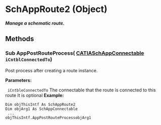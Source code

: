 # SchAppRoute2 (Object)

**_Manage a schematic route._**

## Methods

### Sub **AppPostRouteProcess**( [CATIASchAppConnectable](../CATSchPlatformInterfaces/interface_SchAppConnectable_60005.md)  `iCntblConnectedTo`)

Post process after creating a route instance.

**Parameters:**

` iCntbleConnectedTo`      The connectable that the route is connected to this route It is optional
**Example:**

```VBScript
Dim objThisIntf As SchAppRoute2
Dim objArg1 As SchAppConnectable
 ...
objThisIntf.AppPostRouteProcessobjArg1

```